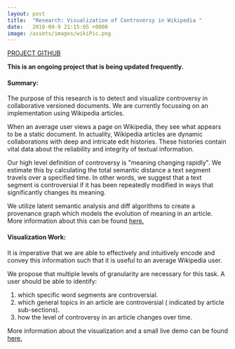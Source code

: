```yaml
---
layout: post
title:  "Research: Visualization of Controversy in Wikipedia "
date:   2018-09-9 21:15:05 +0000
image: /assets/images/wikiPic.png
---
```

[PROJECT GITHUB](https://github.com/bpare/wikihistory-mirror)

__**This is an ongoing project that is being updated frequently.**__

#### Summary:


The purpose of this research is to detect and visualize controversy in collaborative versioned documents. We are currently focussing on an implementation using Wikipedia articles.


When an average user views a page on Wikipedia, they see what appears to be a static document. In actuality, Wikipedia articles are dynamic collaborations with deep and intricate edit histories. These histories contain vital data about the reliability and integrity of textual information.


Our high level definition of controversy is "meaning changing rapidly". We estimate this by calculating the total semantic distance a text segment travels over a specified time. In other words, we suggest that a text segment is controversial if it has been repeatedly modified in ways that significantly changes its meaning.

We utilize latent semantic analysis and diff algorithms to create a provenance graph which models the evolution of meaning in an article. More information about this can be found [here.](https://github.com/bpare/wikihistory-mirror/blob/master/CoDeVerT)

#### Visualization Work:

It is imperative that we are able to effectively and intuitively encode and convey this information such that it is useful to an average Wikipedia user.

We propose that multiple levels of granularity are necessary for this task.
A user should be able to identify:
1. which specific word segments are controversial.
2. which general topics in an article are controversial ( indicated by article sub-sections).
3. how the level of controversy in an article changes over time.

More information about the visualization and a small live demo can be found [here.](https://github.com/bpare/wikihistory-mirror/tree/master/visualization)
